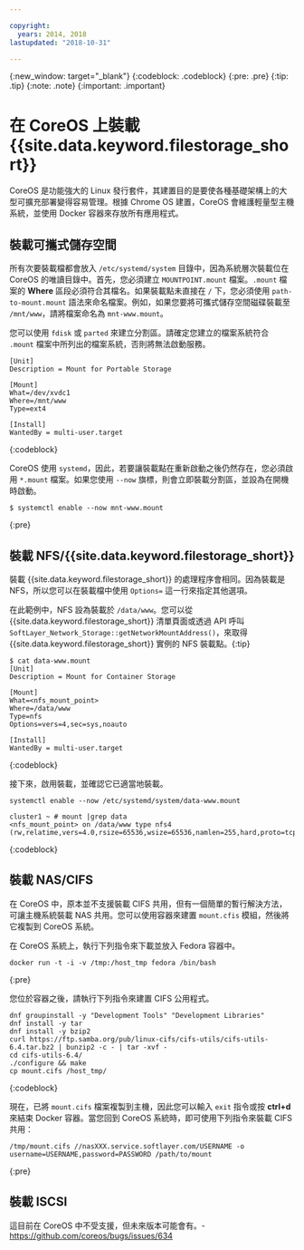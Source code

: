 ```yaml
---

copyright:
  years: 2014, 2018
lastupdated: "2018-10-31"

---
```

{:new_window: target="_blank"}
{:codeblock: .codeblock}
{:pre: .pre}
{:tip: .tip}
{:note: .note}
{:important: .important}

# 在 CoreOS 上裝載 {{site.data.keyword.filestorage_short}}

CoreOS 是功能強大的 Linux 發行套件，其建置目的是要使各種基礎架構上的大型可擴充部署變得容易管理。根據 Chrome OS 建置，CoreOS 會維護輕量型主機系統，並使用 Docker 容器來存放所有應用程式。

## 裝載可攜式儲存空間

所有次要裝載檔都會放入 `/etc/systemd/system` 目錄中，因為系統層次裝載位在 CoreOS 的唯讀目錄中。首先，您必須建立 `MOUNTPOINT.mount` 檔案。`.mount` 檔案的 **Where** 區段必須符合其檔名。如果裝載點未直接在 `/` 下，您必須使用 `path-to-mount.mount` 語法來命名檔案。例如，如果您要將可攜式儲存空間磁碟裝載至 `/mnt/www`，請將檔案命名為 `mnt-www.mount`。

您可以使用 `fdisk` 或 `parted` 來建立分割區。請確定您建立的檔案系統符合 `.mount` 檔案中所列出的檔案系統，否則將無法啟動服務。


```
[Unit]
Description = Mount for Portable Storage

[Mount]
What=/dev/xvdc1
Where=/mnt/www
Type=ext4

[Install]
WantedBy = multi-user.target
```
{:codeblock}


CoreOS 使用 `systemd`，因此，若要讓裝載點在重新啟動之後仍然存在，您必須啟用 `*.mount` 檔案。如果您使用 `--now` 旗標，則會立即裝載分割區，並設為在開機時啟動。

```
$ systemctl enable --now mnt-www.mount
```
{:pre}

## 裝載 NFS/{{site.data.keyword.filestorage_short}}

裝載 {{site.data.keyword.filestorage_short}} 的處理程序會相同。因為裝載是 NFS，所以您可以在裝載檔中使用 `Options=` 這一行來指定其他選項。

在此範例中，NFS 設為裝載於 `/data/www`。您可以從 {{site.data.keyword.filestorage_short}} 清單頁面或透過 API 呼叫 `SoftLayer_Network_Storage::getNetworkMountAddress()`，來取得 {{site.data.keyword.filestorage_short}} 實例的 NFS 裝載點。{:tip}

```
$ cat data-www.mount
[Unit]
Description = Mount for Container Storage

[Mount]
What=<nfs_mount_point>
Where=/data/www
Type=nfs
Options=vers=4,sec=sys,noauto

[Install]
WantedBy = multi-user.target
```
{:codeblock}

接下來，啟用裝載，並確認它已適當地裝載。

```
systemctl enable --now /etc/systemd/system/data-www.mount

cluster1 ~ # mount |grep data
<nfs_mount_point> on /data/www type nfs4 (rw,relatime,vers=4.0,rsize=65536,wsize=65536,namlen=255,hard,proto=tcp,port=0,timeo=600,retrans=2,sec=sys,clientaddr=10.81.x.x,local_lock=none,addr=10.1.x.x)
```
{:codeblock}

## 裝載 NAS/CIFS

在 CoreOS 中，原本並不支援裝載 CIFS 共用，但有一個簡單的暫行解決方法，可讓主機系統裝載 NAS 共用。您可以使用容器來建置 `mount.cfis` 模組，然後將它複製到 CoreOS 系統。

在 CoreOS 系統上，執行下列指令來下載並放入 Fedora 容器中。

```
docker run -t -i -v /tmp:/host_tmp fedora /bin/bash
```
{:pre}

您位於容器之後，請執行下列指令來建置 CIFS 公用程式。

```
dnf groupinstall -y "Development Tools" "Development Libraries"
dnf install -y tar
dnf install -y bzip2
curl https://ftp.samba.org/pub/linux-cifs/cifs-utils/cifs-utils-6.4.tar.bz2 | bunzip2 -c - | tar -xvf -
cd cifs-utils-6.4/
./configure && make
cp mount.cifs /host_tmp/
```
{:codeblock}

現在，已將 `mount.cifs` 檔案複製到主機，因此您可以輸入 `exit` 指令或按 **ctrl+d** 來結束 Docker 容器。當您回到 CoreOS 系統時，即可使用下列指令來裝載 CIFS 共用：
```
/tmp/mount.cifs //nasXXX.service.softlayer.com/USERNAME -o username=USERNAME,password=PASSWORD /path/to/mount
```
{:pre}

## 裝載 ISCSI

這目前在 CoreOS 中不受支援，但未來版本可能會有。- https://github.com/coreos/bugs/issues/634
